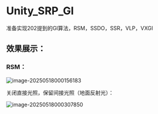 # Unity_SRP_GI
准备实现202提到的GI算法，RSM，SSDO，SSR，VLP，VXGI

## 效果展示：

### RSM：



![image-20250518000156183](F:\UnityProjects\LearnFromAKG\Assets\README.assets\image-20250518000156183.png)

关闭直接光照，保留间接光照（地面反射光）：

![image-20250518000307850](F:\UnityProjects\LearnFromAKG\Assets\README.assets\image-20250518000307850.png)

